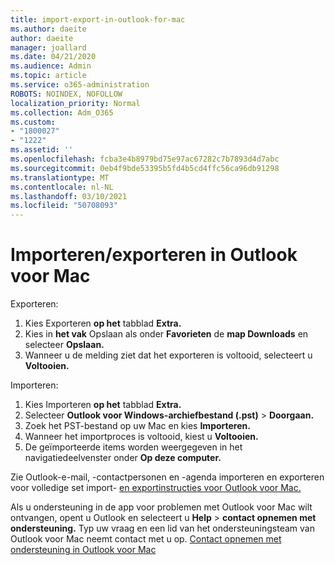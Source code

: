 ```yaml
---
title: import-export-in-outlook-for-mac
ms.author: daeite
author: daeite
manager: joallard
ms.date: 04/21/2020
ms.audience: Admin
ms.topic: article
ms.service: o365-administration
ROBOTS: NOINDEX, NOFOLLOW
localization_priority: Normal
ms.collection: Adm_O365
ms.custom:
- "1800027"
- "1222"
ms.assetid: ''
ms.openlocfilehash: fcba3e4b8979bd75e97ac67282c7b7893d4d7abc
ms.sourcegitcommit: 0eb4f9bde53395b5fd4b5cd4ffc56ca96db91298
ms.translationtype: MT
ms.contentlocale: nl-NL
ms.lasthandoff: 03/10/2021
ms.locfileid: "50708093"
---
```

# <a name="importexport-in-outlook-for-mac"></a>Importeren/exporteren in Outlook voor Mac 

Exporteren:
1. Kies Exporteren **op het** tabblad **Extra.**
2. Kies in **het vak** Opslaan als onder **Favorieten** de **map Downloads** en selecteer **Opslaan.**
3. Wanneer u de melding ziet dat het exporteren is voltooid, selecteert u **Voltooien.**

Importeren:
1. Kies Importeren **op het** tabblad **Extra.**
2. Selecteer **Outlook voor Windows-archiefbestand (.pst)**  >  **Doorgaan.**
3. Zoek het PST-bestand op uw Mac en kies **Importeren.**
4. Wanneer het importproces is voltooid, kiest u **Voltooien.**
5. De geïmporteerde items worden weergegeven in het navigatiedeelvenster onder **Op deze computer.**

Zie Outlook-e-mail, -contactpersonen en -agenda importeren en exporteren voor volledige set import- [en exportinstructies voor Outlook voor Mac.](https://support.office.com/article/92577192-3881-4502-b79d-c3bbada6c8ef#ID0EAACAAA=Mac) 

Als u ondersteuning in de app voor problemen met Outlook voor Mac wilt ontvangen, opent u Outlook en selecteert u **Help**  >  **contact opnemen met ondersteuning.** Typ uw vraag en een lid van het ondersteuningsteam van Outlook voor Mac neemt contact met u op. [Contact opnemen met ondersteuning in Outlook voor Mac](https://support.microsoft.com/office/contact-support-within-outlook-for-mac-d0410177-8e65-4487-93f7-206a3a3d71a8)